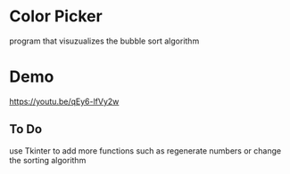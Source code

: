 # Color Picker

program that visuzualizes the bubble sort algorithm

# Demo

https://youtu.be/qEy6-lfVy2w

## To Do

use Tkinter to add more functions such as regenerate numbers or change the sorting algorithm
